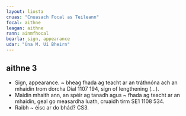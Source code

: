 ```yaml
---
layout: liosta
cnuas: "Cnuasach Focal as Teileann"
focal: aithne
leagan: aithne
rann: ainmfhocal
bearla: sign, appearance
udar: "Úna M. Uí Bheirn"
---
```



## aithne 3

* Sign, appearance. ~ bheag fhada ag teacht ar an tráthnóna
ach an mhaidin trom dorcha Dial 1107 194, sign of
lengthening (...).
* Maidin mhaith ann, an spéir ag tanadh
agus ~ fhada ag teacht ar an mhaidin, geal go measardha
luath, cruaidh tirm SE1 1108 534.
* Raibh ~ éisc ar do bhád?  CS3.
